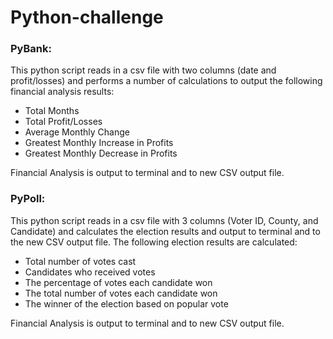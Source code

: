 # Python-challenge

### PyBank: 
This python script reads in a csv file with two columns (date and profit/losses) and performs a number of calculations to output the following financial analysis results:
* Total Months
* Total Profit/Losses
* Average Monthly Change
* Greatest Monthly Increase in Profits
* Greatest Monthly Decrease in Profits 

Financial Analysis is output to terminal and to new CSV output file. 
    
### PyPoll:
This python script reads in a csv file with 3 columns (Voter ID, County, and Candidate) and calculates the election results and output to terminal and to the new CSV output file. The following election results are calculated:
* Total number of votes cast
* Candidates who received votes
* The percentage of votes each candidate won 
* The total number of votes each candidate won
* The winner of the election based on popular vote

Financial Analysis is output to terminal and to new CSV output file. 
